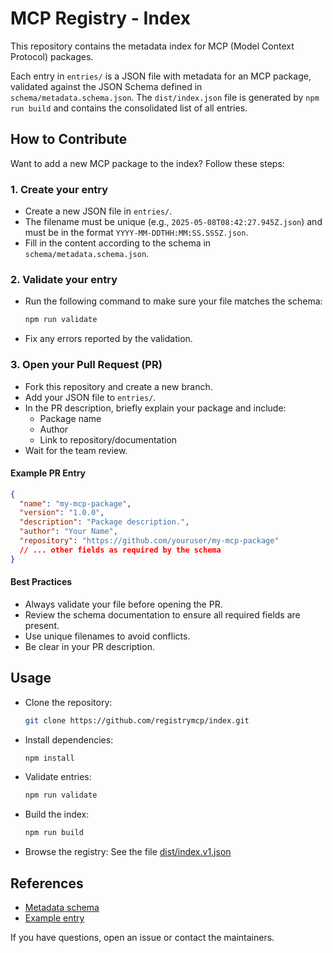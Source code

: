# MCP Registry - Index

This repository contains the metadata index for MCP (Model Context Protocol) packages.

Each entry in `entries/` is a JSON file with metadata for an MCP package, validated against the JSON Schema defined in `schema/metadata.schema.json`.
The `dist/index.json` file is generated by `npm run build` and contains the consolidated list of all entries.

## How to Contribute

Want to add a new MCP package to the index? Follow these steps:

### 1. Create your entry
- Create a new JSON file in `entries/`.
- The filename must be unique (e.g., `2025-05-08T08:42:27.945Z.json`) and must be in the format `YYYY-MM-DDTHH:MM:SS.SSSZ.json`.
- Fill in the content according to the schema in `schema/metadata.schema.json`.

### 2. Validate your entry
- Run the following command to make sure your file matches the schema:
  ```bash
  npm run validate
  ```
- Fix any errors reported by the validation.

### 3. Open your Pull Request (PR)
- Fork this repository and create a new branch.
- Add your JSON file to `entries/`.
- In the PR description, briefly explain your package and include:
  - Package name
  - Author
  - Link to repository/documentation
- Wait for the team review.

#### Example PR Entry
```json
{
  "name": "my-mcp-package",
  "version": "1.0.0",
  "description": "Package description.",
  "author": "Your Name",
  "repository": "https://github.com/youruser/my-mcp-package"
  // ... other fields as required by the schema
}
```

#### Best Practices
- Always validate your file before opening the PR.
- Review the schema documentation to ensure all required fields are present.
- Use unique filenames to avoid conflicts.
- Be clear in your PR description.

## Usage

- Clone the repository:
  ```bash
  git clone https://github.com/registrymcp/index.git
  ```
- Install dependencies:
  ```bash
  npm install
  ```
- Validate entries:
  ```bash
  npm run validate
  ```
- Build the index:
  ```bash
  npm run build
  ```
- Browse the registry:
  See the file [dist/index.v1.json](dist/index.v1.json)

## References
- [Metadata schema](schema/v1/metadata.schema.json)
- [Example entry](entries/README.md)

If you have questions, open an issue or contact the maintainers.